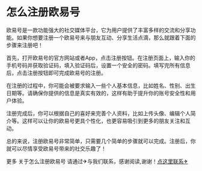# 怎么注册欧易号

欧易号是一款功能强大的社交媒体平台，它为用户提供了丰富多样的交流和分享功能。如果你想要注册一个欧易号来与朋友互动、分享生活点滴，那么就跟着下面的步骤来注册吧！

首先，打开欧易号的官方网站或者App，点击注册按钮。在注册页面上，输入你的手机号码并获取验证码，填入验证码后，设置一个安全的密码。填写完所有信息后，点击注册按钮即可完成欧易号的注册。

在注册的过程中，你可能会被要求输入一些个人基本信息，比如姓名、性别、出生日期等。请确保你提供的信息是真实有效的，这样有助于提升你的账号安全性和用户体验。

注册完成后，你可以根据自己的喜好来完善个人资料，比如上传头像、编辑个人简介等。这样可以让你的欧易号更具个性化，也更容易吸引到更多的朋友关注和互动。

总的来说，注册欧易号非常简单，只需要几个简单的步骤就可以完成。注册后，你就可以尽情享受欧易号带来的社交乐趣了！

更多 关于怎么注册欧易号 请通过✈与我们联系，感谢阅读,谢谢！[点这里联系✈](https://add.k02.cc)